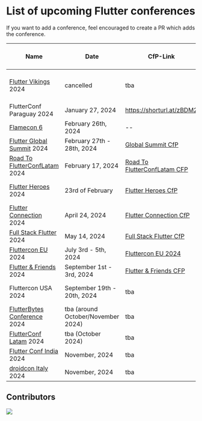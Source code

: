 # List of upcoming Flutter conferences

If you want to add a conference, feel encouraged to create a PR which adds the conference.

| Name                                                               | Date                               | CfP-Link                                                                                                                 | CfP-Deadline-Date        | Place                               | Aprox. Attendees |
| ------------------------------------------------------------------ | ---------------------------------- | ------------------------------------------------------------------------------------------------------------------------ | ------------------------ | ----------------------------------- | ---------------- |
| [Flutter Vikings](https://fluttervikings.com/) 2024                | cancelled                          | tba                                                                                                                      | tba                      | Malmö, Sweden / Copenhagen, Denmark | 500 ?            |
| FlutterConf Paraguay 2024                                          | January 27, 2024                   | https://shorturl.at/zBDM2                                                                                                | January 5, 2024          | Asunción, Paraguay                  | 500-1000         |
| [Flamecon 6](https://flame-engine.org/flamecon)                    | February 26th, 2024                | --                                                                                                                       | --                       | Online                              | 100 +            |
| [Flutter Global Summit](https://events.geekle.us/flutter) 2024     | February 27th - 28th, 2024         | [Global Summit CfP](https://docs.google.com/forms/d/e/1FAIpQLScbZEiHXQRRjebkPQM87cisJdkibaD2qd3nRdMiADmP5129Ww/viewform) | ???                      | Online                              | 5000 +           |
| [Road To FlutterConfLatam](https://peru.flutterconflatam.dev) 2024 | February 17, 2024                  | [Road To FlutterConfLatam CFP](https://forms.gle/wRYhGjMNk9e8rvVo8)                                                                                      | Friday, January 12, 2024 | Arequipa, Perú                      | 500-1000         |
| [Flutter Heroes](https://flutterheroes.com/) 2024                  | 23rd of February                   | [Flutter Heroes CfP](https://papers.synesthesia.it/flutter-heroes-2024/cfp)                                              | 4th of December 2023     | Turin, Italy & Online               | ???              |
| [Flutter Connection](https://flutterconnection.io/) 2024           | April 24, 2024                     | [Flutter Connection CfP](https://flutterconnection.io/cfp)                                                               | February 10, 2024        | Paris, France                       | ???              |
| [Full Stack Flutter](https://fullstackflutter.dev) 2024            | May 14, 2024                       | [Full Stack Flutter CfP](https://forms.gle/aYrcS3dJFZxQW3Eu6)                                                            | March 20, 2024           | Online                              | 1000+            |
| [Fluttercon EU](https://fluttercon.dev/) 2024                      | July 3rd - 5th, 2024               | [Fluttercon EU 2024](https://sessionize.com/flutterconeurope-2024/)                                                                                                                      | tba                      | Berlin, Germany                     | 1000+            |
| [Flutter & Friends](https://www.flutterfriends.dev/) 2024          | September 1st - 3rd, 2024          | [Flutter & Friends CFP](https://airtable.com/appAYMHfCGwzg7bxu/shrSoAdprf4WMGpdY)                                                                 | June 1, 2024             | Stockholm, Sweden                   | 250+             |
| Fluttercon USA 2024                                                | September 19th - 20th, 2024        | tba                                                                                                                      | tba                      | New York City, New York             | ???              |
| [FlutterBytes Conference](https://www.flutterbytesconf.com/) 2024  | tba (around October/November 2024) | tba                                                                                                                      | tba                      | Lagos, Nigeria                      | 500+             |
| [FlutterConf Latam](https://flutterconflatam.dev/) 2024            | tba (October 2024)                 | tba                                                                                                                      | tba                      | Mexico City, Mexico                 | 300 - 500        |
| [Flutter Conf India](https://flutterconf.in/home) 2024             | November, 2024                     | tba                                                                                                                      | tba                      | tba, India                          | 500-1000         |
| [droidcon Italy](https://it.droidcon.com/2024/) 2024               | November, 2024                     | tba                                                                                                                      | tba                      | Milan, Italy                        | 500-1000         |

## Contributors

<a href="https://github.com/m-theis/flutter_conferences/graphs/contributors">
  <img src="https://contrib.rocks/image?repo=m-theis/flutter_conferences" />
</a>
